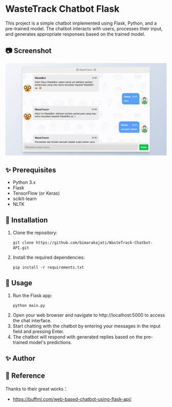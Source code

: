 # WasteTrack Chatbot Flask

This project is a simple chatbot implemented using Flask, Python, and a pre-trained model. The chatbot interacts with users, processes their input, and generates appropriate responses based on the trained model.

## 📷 Screenshot
![Web Interface](static/ss/chatbot_home.png)

## ✨ Prerequisites

- Python 3.x
- Flask
- TensorFlow (or Keras)
- scikit-learn
- NLTK

## 🤖 Installation

1. Clone the repository:
   ```shell
   git clone https://github.com/bimarakajati/WasteTrack-Chatbot-API.git
   ```

2. Install the required dependencies:
    ```shell
    pip install -r requirements.txt
    ```

## 💁‍ Usage

1. Run the Flask app:
   ```shell
   python main.py
   ```
2. Open your web browser and navigate to http://localhost:5000 to access the chat interface.
3. Start chatting with the chatbot by entering your messages in the input field and pressing Enter.
4. The chatbot will respond with generated replies based on the pre-trained model's predictions.

## ✨ Author

## 📙 Reference

Thanks to their great works：
- https://buffml.com/web-based-chatbot-using-flask-api/